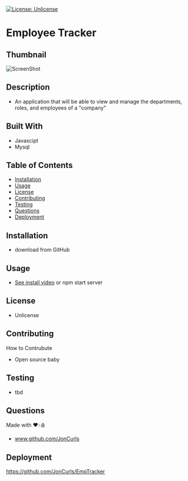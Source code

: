 [![License: Unlicense](https://img.shields.io/badge/license-Unlicense-blue.svg)](http://unlicense.org/)

# **Employee Tracker**

## **Thumbnail**

![ScreenShot](./Assets/thumbnail.PNG.PNG)

## **Description**

- An application that will be able to view and manage the departments, roles, and employees of a "company"

## **Built With**

- Javascipt
- Mysql

## **Table of Contents**

- [Installation](#installation)
- [Usage](#usage)
- [License](#license)
- [Contributing](#contributing)
- [Testing](#testing)
- [Questions](#questions)
- [Deployment](#deployment)

## **Installation**

- download from GitHub

## **Usage**

- [See install video](./Assets/demo.mp4) or npm start server

## **License**

- Unlicense

## **Contributing**

How to Contrubute

- Open source baby

## **Testing**

- tbd

## **Questions**

Made with ❤️💧🩸

- www.github.com/JonCurls

## **Deployment**

https://github.com/JonCurls/EmpTracker
